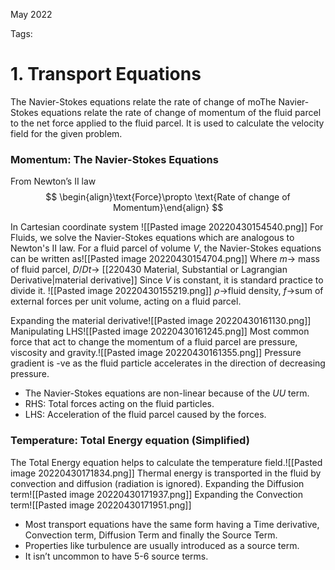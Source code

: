 May 2022
   

Tags: 

# 1. Transport Equations
The Navier-Stokes equations relate the rate of change of moThe Navier-Stokes equations relate the rate of change of momentum of the fluid parcel to the net force applied to the fluid parcel. It is used to calculate the velocity field for the given problem.

### Momentum: The Navier-Stokes Equations

From Newton’s II law
$$
\begin{align}\text{Force}\propto \text{Rate of change of Momentum}\end{align}
$$

In Cartesian coordinate system ![[Pasted image 20220430154540.png]]
For Fluids, we solve the Navier-Stokes equations which are analogous to Newton's II law. 
For a fluid parcel of volume $V$, the Navier-Stokes equations can be written as![[Pasted image 20220430154704.png]]
Where $m\rightarrow$ mass of fluid parcel, $D/Dt\rightarrow$ [[220430 Material, Substantial or Lagrangian Derivative|material derivative]] 
Since $V$ is constant, it is standard practice to divide it. ![[Pasted image 20220430155219.png]]
$\rho\rightarrow$fluid density, $f\rightarrow$sum of external forces per unit volume, acting on a fluid parcel.

Expanding the material derivative![[Pasted image 20220430161130.png]]
Manipulating LHS![[Pasted image 20220430161245.png]]
Most common force that act to change the momentum of a fluid parcel are pressure, viscosity and gravity.![[Pasted image 20220430161355.png]]
Pressure gradient is -ve as the fluid particle accelerates in the direction of decreasing pressure. 

-   The Navier-Stokes equations are non-linear because of the $U U$ term.
-   RHS: Total forces acting on the fluid particles.
-   LHS: Acceleration of the fluid parcel caused by the forces.

### Temperature: Total Energy equation (Simplified)
The Total Energy equation helps to calculate the temperature field.![[Pasted image 20220430171834.png]]
Thermal energy is transported in the fluid by convection and diffusion (radiation is ignored).
Expanding the Diffusion term![[Pasted image 20220430171937.png]]
Expanding the Convection term![[Pasted image 20220430171951.png]]
- Most transport equations have the same form having a Time derivative, Convection term, Diffusion Term and finally the Source Term.
- Properties like turbulence are usually introduced as a source term.
- It isn’t uncommon to have 5-6 source terms.




